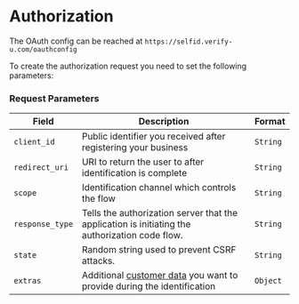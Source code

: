 # Authorization

The OAuth config can be reached at `https://selfid.verify-u.com/oauthconfig`

To create the authorization request you need to set the following parameters:

### Request Parameters

| Field           	| Description                                                                                    	| Format   	|
|-----------------	|------------------------------------------------------------------------------------------------	|----------	|
| `client_id`     	| Public identifier you received after registering your business                                 	| `String` 	|
| `redirect_uri`  	| URI to return the user to after identification is complete                                     	| `String` 	|
| `scope`         	| Identification channel which controls the flow                                                 	| `String` 	|
| `response_type` 	| Tells the authorization server that the application is initiating the authorization code flow. 	| `String` 	|
| `state`         	| Random string used to prevent CSRF attacks.                                                    	| `String` 	|
| `extras`        	| Additional [customer data](/customer-data) you want to provide during the identification         	| `Object` 	|
